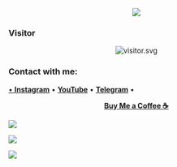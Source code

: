 <p align="center">
<a href="https://ditzzsenpai.wtf"><img align="center" src="https://github-cardname.caliph.my.id/api?name=Ditzzy&description=Hi,%20i%27m%20Ditzzy%20and%20i%27m%20just%20a%20newbie%20programmer%20Nice%20to%20meet%20you%20%F0%9F%91%8B&image=https://avatars.githubusercontent.com/wffzy&usqp=CAU&backgroundColor=%23ecf0f1&instagram=@zyfn.dev&github=Wffzy&pattern=ticTacToe&colorPattern=%23eaeaea&site=ditzzsenpai.wtf"/></a>
</p>

 
 
<h3 align="left">Visitor</h3>
<p align="center">
<img src="https://count.caliphdev.my.id/get/@wffzy?theme=rule34" alt="visitor.svg">
</p>

<p align="center">
  <h3 align="left">Contact with me:</h3>
  <a href="//instagram.com/wffzy">• <strong>Instagram</strong></a> •
  <a href="//youtube.com/@zavyer"><strong>YouTube</strong></a> •
  <a href="//t.me/zeccto"><strong>Telegram</strong></a> •
</p>
<p align="center">
<a href="//trakteer.id/zeezxc/tip"><strong>Buy Me a Coffee ☕</strong></a>
</p>

<p align="left">
<img src="https://github-readme-stats.vercel.app/api?username=wffzy&bg_color=30,e96443,904e95&title_color=fff&text_color=fff&count_private=true&include_all_commits=true&icon_color=fff&hide_border=false&show_icons=falze" /></a>
</p> 
<p align="left">
  <a href="https://github.com/wffzy"><img src="https://github-readme-stats.vercel.app/api/top-langs?username=wffzy&bg_color=30,e96443,904e95&title_color=fff&text_color=fff&hide_border=true&hide_title=false&show_icons=true&layout=compact&langs_count=10" /></a>
</p>

<p align="left">
<a href="//github.com/wffzy"><img src="https://github-readme-stats.vercel.app/api/top-langs/?username=wffzy"></a>
</p>
